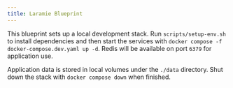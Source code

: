 ```yaml
---
title: Laramie Blueprint
---
```


This blueprint sets up a local development stack. Run
`scripts/setup-env.sh` to install dependencies and then start the
services with `docker compose -f docker-compose.dev.yaml up -d`.
Redis will be available on port `6379` for application use.

Application data is stored in local volumes under the `./data` directory.
Shut down the stack with `docker compose down` when finished.
